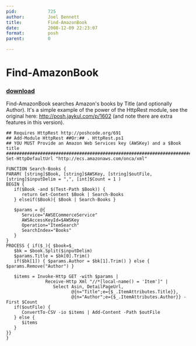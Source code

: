 ```yaml
---
pid:            725
author:         Joel Bennett
title:          Find-AmazonBook
date:           2008-12-09 22:23:07
format:         posh
parent:         0

---
```


# Find-AmazonBook

### [download](Scripts\725.ps1)

Find-AmazonBook searches Amazon's books by Title (and optionally Author). It's a simple example of the power of the HttpRest module, see the original here: http://posh.jaykul.com/p/1602 (and note there are extra features in this version).

```posh
## Requires HttpRest http://poshcode.org/691
## Add-Module HttpRest ##Or:## . HttpRest.ps1
## YOU MUST Provide an Amazon Web Services key (AWSKey) and a $Book title
####################################################################################################
Set-HttpDefaultUrl "http://ecs.amazonaws.com/onca/xml"

FUNCTION Search-Books {
PARAM( [string]$Book, [string]$AWSKey, [string]$outFile, [string]$inputDelim = ",", [int]$Count = 1 )
BEGIN {
   if($Book -and $(Test-Path $Book)) { 
      return Get-Content $Book | Search-Books 
   } elseif($Book){ $Book | Search-Books }
   
   $params = @{ 
      Service="AWSECommerceService"
      AWSAccessKeyId=$AWSKey
      Operation="ItemSearch"
      SearchIndex="Books"
   }
}
PROCESS { if($_){ $book=$_
   $bk = $book.Split($inputDelim)
   $params.Title = $bk[0].Trim()
   if($bk[1]) { $params.Author = $bk[1].Trim() } else { $params.Remove("Author") }
   
   $items = Invoke-Http GET -with $params | 
               Receive-Http Xml "//*[local-name() = 'Item']" |
                  Select Asin, DetailPageUrl,
                         @{n="Title";e={$_.ItemAttributes.Title}},
                         @{n="Author";e={$_.ItemAttributes.Author}} -First $Count
   if($outFile) {
      ConvertTo-CSV -io $items | Add-Content -Path $outFile
   } else {
      $items
   }
}}
}

```
